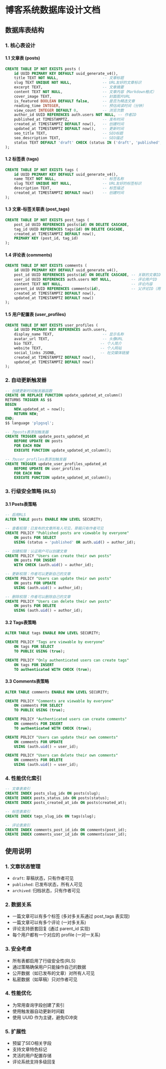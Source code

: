 # 博客系统数据库设计文档

## 数据库表结构

### 1. 核心表设计

#### 1.1 文章表 (posts)
```sql
CREATE TABLE IF NOT EXISTS posts (
    id UUID PRIMARY KEY DEFAULT uuid_generate_v4(),
    title TEXT NOT NULL,                    -- 文章标题
    slug TEXT UNIQUE NOT NULL,              -- URL友好的文章标识
    excerpt TEXT,                           -- 文章摘要
    content TEXT NOT NULL,                  -- 文章内容（Markdown格式）
    cover_image TEXT,                       -- 封面图片URL
    is_featured BOOLEAN DEFAULT false,      -- 是否为精选文章
    reading_time INTEGER,                   -- 预估阅读时间（分钟）
    view_count INTEGER DEFAULT 0,           -- 浏览次数
    author_id UUID REFERENCES auth.users NOT NULL, -- 作者ID
    published_at TIMESTAMPTZ,               -- 发布时间
    created_at TIMESTAMPTZ DEFAULT now(),   -- 创建时间
    updated_at TIMESTAMPTZ DEFAULT now(),   -- 更新时间
    seo_title TEXT,                         -- SEO标题
    seo_description TEXT,                   -- SEO描述
    status TEXT DEFAULT 'draft' CHECK (status IN ('draft', 'published', 'archived')) -- 文章状态
);
```

#### 1.2 标签表 (tags)
```sql
CREATE TABLE IF NOT EXISTS tags (
    id UUID PRIMARY KEY DEFAULT uuid_generate_v4(),
    name TEXT NOT NULL,                     -- 标签名称
    slug TEXT UNIQUE NOT NULL,              -- URL友好的标签标识
    description TEXT,                       -- 标签描述
    created_at TIMESTAMPTZ DEFAULT now()    -- 创建时间
);
```

#### 1.3 文章-标签关联表 (post_tags)
```sql
CREATE TABLE IF NOT EXISTS post_tags (
    post_id UUID REFERENCES posts(id) ON DELETE CASCADE,
    tag_id UUID REFERENCES tags(id) ON DELETE CASCADE,
    created_at TIMESTAMPTZ DEFAULT now(),
    PRIMARY KEY (post_id, tag_id)
);
```

#### 1.4 评论表 (comments)
```sql
CREATE TABLE IF NOT EXISTS comments (
    id UUID PRIMARY KEY DEFAULT uuid_generate_v4(),
    post_id UUID REFERENCES posts(id) ON DELETE CASCADE, -- 关联的文章ID
    user_id UUID REFERENCES auth.users NOT NULL,         -- 评论用户ID
    content TEXT NOT NULL,                               -- 评论内容
    parent_id UUID REFERENCES comments(id),              -- 父评论ID（用于回复功能）
    created_at TIMESTAMPTZ DEFAULT now(),
    updated_at TIMESTAMPTZ DEFAULT now()
);
```

#### 1.5 用户配置表 (user_profiles)
```sql
CREATE TABLE IF NOT EXISTS user_profiles (
    id UUID PRIMARY KEY REFERENCES auth.users,
    display_name TEXT,                      -- 显示名称
    avatar_url TEXT,                        -- 头像URL
    bio TEXT,                              -- 个人简介
    website TEXT,                          -- 个人网站
    social_links JSONB,                    -- 社交媒体链接
    created_at TIMESTAMPTZ DEFAULT now(),
    updated_at TIMESTAMPTZ DEFAULT now()
);
```

### 2. 自动更新触发器

```sql
-- 创建更新时间触发器函数
CREATE OR REPLACE FUNCTION update_updated_at_column()
RETURNS TRIGGER AS $$
BEGIN
    NEW.updated_at = now();
    RETURN NEW;
END;
$$ language 'plpgsql';

-- 为posts表添加触发器
CREATE TRIGGER update_posts_updated_at
    BEFORE UPDATE ON posts
    FOR EACH ROW
    EXECUTE FUNCTION update_updated_at_column();

-- 为user_profiles表添加触发器
CREATE TRIGGER update_user_profiles_updated_at
    BEFORE UPDATE ON user_profiles
    FOR EACH ROW
    EXECUTE FUNCTION update_updated_at_column();
```

### 3. 行级安全策略 (RLS)

#### 3.1 Posts表策略
```sql
-- 启用RLS
ALTER TABLE posts ENABLE ROW LEVEL SECURITY;

-- 查看权限：已发布的文章所有人可见，草稿只有作者可见
CREATE POLICY "Published posts are viewable by everyone" 
    ON posts FOR SELECT 
    USING (status = 'published' OR auth.uid() = author_id);

-- 创建权限：认证用户可以创建文章
CREATE POLICY "Users can create their own posts" 
    ON posts FOR INSERT 
    WITH CHECK (auth.uid() = author_id);

-- 更新权限：作者可以更新自己的文章
CREATE POLICY "Users can update their own posts" 
    ON posts FOR UPDATE 
    USING (auth.uid() = author_id);

-- 删除权限：作者可以删除自己的文章
CREATE POLICY "Users can delete their own posts" 
    ON posts FOR DELETE 
    USING (auth.uid() = author_id);
```

#### 3.2 Tags表策略
```sql
ALTER TABLE tags ENABLE ROW LEVEL SECURITY;

CREATE POLICY "Tags are viewable by everyone" 
    ON tags FOR SELECT 
    TO PUBLIC USING (true);

CREATE POLICY "Only authenticated users can create tags" 
    ON tags FOR INSERT 
    TO authenticated WITH CHECK (true);
```

#### 3.3 Comments表策略
```sql
ALTER TABLE comments ENABLE ROW LEVEL SECURITY;

CREATE POLICY "Comments are viewable by everyone" 
    ON comments FOR SELECT 
    TO PUBLIC USING (true);

CREATE POLICY "Authenticated users can create comments" 
    ON comments FOR INSERT 
    TO authenticated WITH CHECK (true);

CREATE POLICY "Users can update their own comments" 
    ON comments FOR UPDATE 
    USING (auth.uid() = user_id);

CREATE POLICY "Users can delete their own comments" 
    ON comments FOR DELETE 
    USING (auth.uid() = user_id);
```

### 4. 性能优化索引

```sql
-- 文章表索引
CREATE INDEX posts_slug_idx ON posts(slug);
CREATE INDEX posts_status_idx ON posts(status);
CREATE INDEX posts_created_at_idx ON posts(created_at);

-- 标签表索引
CREATE INDEX tags_slug_idx ON tags(slug);

-- 评论表索引
CREATE INDEX comments_post_id_idx ON comments(post_id);
CREATE INDEX comments_user_id_idx ON comments(user_id);
```

## 使用说明

### 1. 文章状态管理
- `draft`: 草稿状态，只有作者可见
- `published`: 已发布状态，所有人可见
- `archived`: 归档状态，只有作者可见

### 2. 数据关系
- 一篇文章可以有多个标签 (多对多关系通过 post_tags 表实现)
- 一篇文章可以有多个评论 (一对多关系)
- 评论支持嵌套回复 (通过 parent_id 实现)
- 每个用户都有一个对应的 profile (一对一关系)

### 3. 安全考虑
- 所有表都启用了行级安全性(RLS)
- 通过策略确保用户只能操作自己的数据
- 公开数据（如已发布的文章）对所有人可见
- 私密数据（如草稿）只对作者可见

### 4. 性能优化
- 为常用查询字段创建了索引
- 使用触发器自动更新时间戳
- 使用 UUID 作为主键，避免ID冲突

### 5. 扩展性
- 预留了SEO相关字段
- 支持文章特色标记
- 灵活的用户配置存储
- 评论系统支持多级回复

